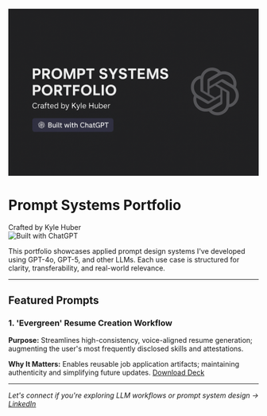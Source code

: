 ![Prompt Systems Portfolio Banner](./kyle-prompt-portfolio-banner.png)

# Prompt Systems Portfolio  
Crafted by Kyle Huber  
![Built with ChatGPT](https://img.shields.io/badge/Built_with-ChatGPT-blueviolet?style=flat-square&logo=openai)

This portfolio showcases applied prompt design systems I've developed using GPT-4o, GPT-5, and other LLMs. Each use case is structured for clarity, transferability, and real-world relevance.

---

## Featured Prompts

### 1. 'Evergreen' Resume Creation Workflow  
**Purpose:** Streamlines high-consistency, voice-aligned resume generation; augmenting the user's most frequently disclosed skills and attestations.

**Why It Matters:** Enables reusable job application artifacts; maintaining authenticity and simplifying future updates.
[Download Deck]()

---

*Let's connect if you're exploring LLM workflows or prompt system design -> [LinkedIn](https://linkedin.com/in/kyle-james-my-filenames)*
